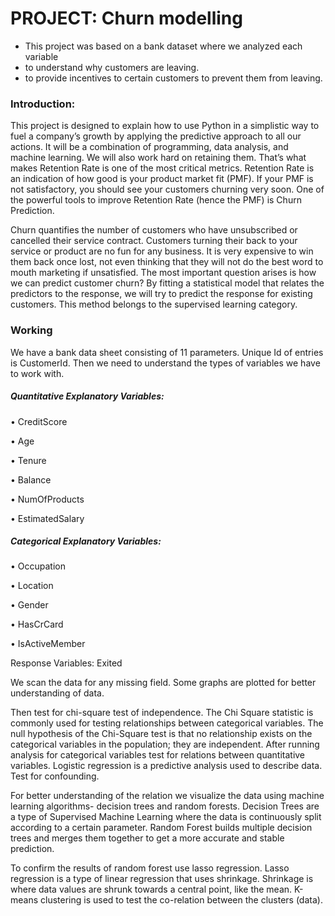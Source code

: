 # PROJECT: Churn modelling
- This project was based on a bank dataset where we analyzed each variable
- to understand why customers are leaving.
- to provide incentives to certain customers to prevent them from leaving.

### Introduction:
This project is designed to explain how to use Python in a simplistic way to fuel a company’s growth by applying the predictive approach to all our actions. It will be a combination of programming, data analysis, and machine learning. We will also work hard on retaining them. That’s what makes Retention Rate is one of the most critical metrics.
Retention Rate is an indication of how good is your product market fit (PMF). If your PMF is not satisfactory, you should see your customers churning very soon. One of the powerful tools to improve Retention Rate (hence the PMF) is Churn Prediction. 


Churn quantifies the number of customers who have unsubscribed or cancelled their service contract. Customers turning their back to your service or product are no fun for any business. It is very expensive to win them back once lost, not even thinking that they will not do the best word to mouth marketing if unsatisfied.
The most important question arises is how we can predict customer churn? By fitting a statistical model that relates the predictors to the response, we will try to predict the response for existing customers. This method belongs to the supervised learning category.


### Working

We have a bank data sheet consisting of 11 parameters. Unique Id of entries is CustomerId. Then we need to understand the types of variables we have to work with. 

##### Quantitative Explanatory Variables:

•	CreditScore

•	Age

•	Tenure

•	Balance

•	NumOfProducts

•	EstimatedSalary


##### Categorical Explanatory Variables:

•	Occupation

•	Location

•	Gender

•	HasCrCard

•	IsActiveMember
 
Response Variables:  Exited

We scan the data for any missing field. Some graphs are plotted for better understanding of data.

Then test for chi-square test of independence. The Chi Square statistic is commonly used for testing relationships between categorical variables. The null hypothesis of the Chi-Square test is that no relationship exists on the categorical variables in the population; they are independent.
After running analysis for categorical variables test for relations between quantitative variables. Logistic regression is a predictive analysis used to describe data. Test for confounding. 

For better understanding of the relation we visualize the data using machine learning algorithms- decision trees and random forests. Decision Trees are a type of Supervised Machine Learning where the data is continuously split according to a certain parameter. Random Forest builds multiple decision trees and merges them together to get a more accurate and stable prediction.

To confirm the results of random forest use lasso regression. Lasso regression is a type of linear regression that uses shrinkage. Shrinkage is where data values are shrunk towards a central point, like the mean.  K-means clustering is used to test the co-relation between the clusters (data). 



